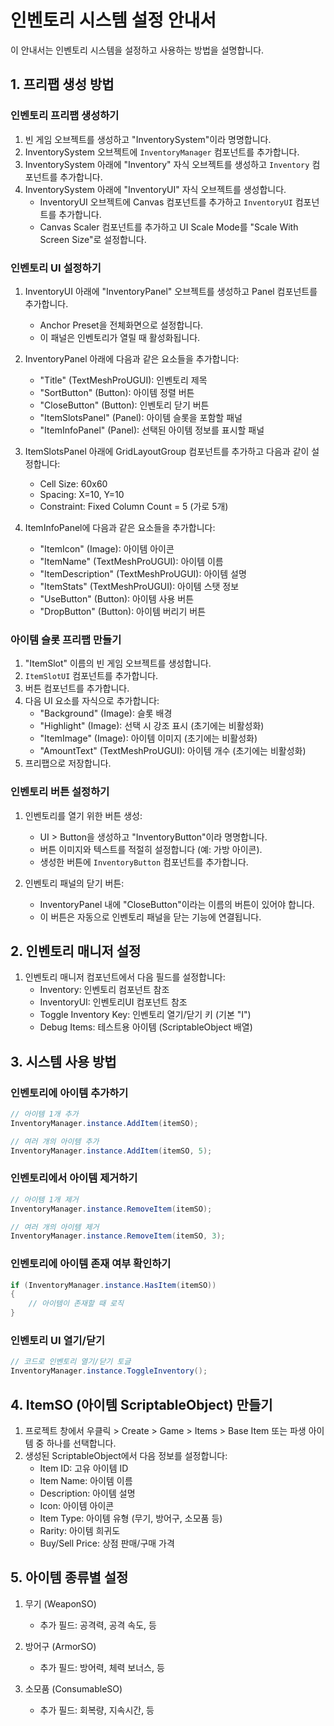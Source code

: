 # 인벤토리 시스템 설정 안내서

이 안내서는 인벤토리 시스템을 설정하고 사용하는 방법을 설명합니다.

## 1. 프리팹 생성 방법

### 인벤토리 프리팹 생성하기

1. 빈 게임 오브젝트를 생성하고 "InventorySystem"이라 명명합니다.
2. InventorySystem 오브젝트에 `InventoryManager` 컴포넌트를 추가합니다.
3. InventorySystem 아래에 "Inventory" 자식 오브젝트를 생성하고 `Inventory` 컴포넌트를 추가합니다.
4. InventorySystem 아래에 "InventoryUI" 자식 오브젝트를 생성합니다.
   - InventoryUI 오브젝트에 Canvas 컴포넌트를 추가하고 `InventoryUI` 컴포넌트를 추가합니다.
   - Canvas Scaler 컴포넌트를 추가하고 UI Scale Mode를 "Scale With Screen Size"로 설정합니다.

### 인벤토리 UI 설정하기

1. InventoryUI 아래에 "InventoryPanel" 오브젝트를 생성하고 Panel 컴포넌트를 추가합니다.
   - Anchor Preset을 전체화면으로 설정합니다.
   - 이 패널은 인벤토리가 열릴 때 활성화됩니다.

2. InventoryPanel 아래에 다음과 같은 요소들을 추가합니다:
   - "Title" (TextMeshProUGUI): 인벤토리 제목
   - "SortButton" (Button): 아이템 정렬 버튼
   - "CloseButton" (Button): 인벤토리 닫기 버튼
   - "ItemSlotsPanel" (Panel): 아이템 슬롯을 포함할 패널
   - "ItemInfoPanel" (Panel): 선택된 아이템 정보를 표시할 패널

3. ItemSlotsPanel 아래에 GridLayoutGroup 컴포넌트를 추가하고 다음과 같이 설정합니다:
   - Cell Size: 60x60
   - Spacing: X=10, Y=10
   - Constraint: Fixed Column Count = 5 (가로 5개)

4. ItemInfoPanel에 다음과 같은 요소들을 추가합니다:
   - "ItemIcon" (Image): 아이템 아이콘
   - "ItemName" (TextMeshProUGUI): 아이템 이름
   - "ItemDescription" (TextMeshProUGUI): 아이템 설명
   - "ItemStats" (TextMeshProUGUI): 아이템 스탯 정보
   - "UseButton" (Button): 아이템 사용 버튼
   - "DropButton" (Button): 아이템 버리기 버튼

### 아이템 슬롯 프리팹 만들기

1. "ItemSlot" 이름의 빈 게임 오브젝트를 생성합니다.
2. `ItemSlotUI` 컴포넌트를 추가합니다.
3. 버튼 컴포넌트를 추가합니다.
4. 다음 UI 요소를 자식으로 추가합니다:
   - "Background" (Image): 슬롯 배경
   - "Highlight" (Image): 선택 시 강조 표시 (초기에는 비활성화)
   - "ItemImage" (Image): 아이템 이미지 (초기에는 비활성화)
   - "AmountText" (TextMeshProUGUI): 아이템 개수 (초기에는 비활성화)
5. 프리팹으로 저장합니다.

### 인벤토리 버튼 설정하기

1. 인벤토리를 열기 위한 버튼 생성:
   - UI > Button을 생성하고 "InventoryButton"이라 명명합니다.
   - 버튼 이미지와 텍스트를 적절히 설정합니다 (예: 가방 아이콘).
   - 생성한 버튼에 `InventoryButton` 컴포넌트를 추가합니다.

2. 인벤토리 패널의 닫기 버튼:
   - InventoryPanel 내에 "CloseButton"이라는 이름의 버튼이 있어야 합니다.
   - 이 버튼은 자동으로 인벤토리 패널을 닫는 기능에 연결됩니다.

## 2. 인벤토리 매니저 설정

1. 인벤토리 매니저 컴포넌트에서 다음 필드를 설정합니다:
   - Inventory: 인벤토리 컴포넌트 참조
   - InventoryUI: 인벤토리UI 컴포넌트 참조
   - Toggle Inventory Key: 인벤토리 열기/닫기 키 (기본 "I")
   - Debug Items: 테스트용 아이템 (ScriptableObject 배열)

## 3. 시스템 사용 방법

### 인벤토리에 아이템 추가하기

```csharp
// 아이템 1개 추가
InventoryManager.instance.AddItem(itemSO);

// 여러 개의 아이템 추가
InventoryManager.instance.AddItem(itemSO, 5);
```

### 인벤토리에서 아이템 제거하기

```csharp
// 아이템 1개 제거
InventoryManager.instance.RemoveItem(itemSO);

// 여러 개의 아이템 제거
InventoryManager.instance.RemoveItem(itemSO, 3);
```

### 인벤토리에 아이템 존재 여부 확인하기

```csharp
if (InventoryManager.instance.HasItem(itemSO))
{
    // 아이템이 존재할 때 로직
}
```

### 인벤토리 UI 열기/닫기

```csharp
// 코드로 인벤토리 열기/닫기 토글
InventoryManager.instance.ToggleInventory();
```

## 4. ItemSO (아이템 ScriptableObject) 만들기

1. 프로젝트 창에서 우클릭 > Create > Game > Items > Base Item 또는 파생 아이템 중 하나를 선택합니다.
2. 생성된 ScriptableObject에서 다음 정보를 설정합니다:
   - Item ID: 고유 아이템 ID
   - Item Name: 아이템 이름
   - Description: 아이템 설명
   - Icon: 아이템 아이콘 
   - Item Type: 아이템 유형 (무기, 방어구, 소모품 등)
   - Rarity: 아이템 희귀도
   - Buy/Sell Price: 상점 판매/구매 가격

## 5. 아이템 종류별 설정

1. 무기 (WeaponSO)
   - 추가 필드: 공격력, 공격 속도, 등

2. 방어구 (ArmorSO)
   - 추가 필드: 방어력, 체력 보너스, 등

3. 소모품 (ConsumableSO)
   - 추가 필드: 회복량, 지속시간, 등 